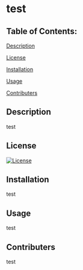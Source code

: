 # test

## Table of Contents:
[Description](#Description)

[License](#License)

[Installation](#Installation)

[Usage](#Usage)

[Contributers](#contributers)

## Description
test

## License
[![License](https://img.shields.io/badge/License-MIT-blue.svg)](https://opensource.org/licenses/MIT)


## Installation
test

## Usage
test

## Contributers
test


